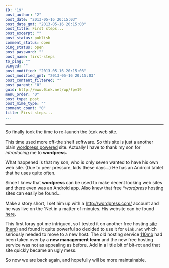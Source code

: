 ```yaml
---
ID: "19"
post_author: "2"
post_date: "2013-05-16 20:15:03"
post_date_gmt: "2013-05-16 20:15:03"
post_title: First steps...
post_excerpt: ""
post_status: publish
comment_status: open
ping_status: open
post_password: ""
post_name: first-steps
to_ping: ""
pinged: ""
post_modified: "2013-05-16 20:15:03"
post_modified_gmt: "2013-05-16 20:15:03"
post_content_filtered: ""
post_parent: "0"
guid: http://www.0ink.net/wp/?p=19
menu_order: "0"
post_type: post
post_mime_type: ""
comment_count: "0"
title: First steps...
...
```

---

So finally took the time to re-launch the <code>0ink</code> web site.

This time used more off-the shelf software. So this site is just a another plain <a href="http://wordpress.org">wordpress powered</a> site. Actually I have to thank my son for <em>introducing</em> me to <strong>wordpress.</strong>

What happened is that my son, who is only seven wanted to have his own<br />
web site. (Due to peer pressure, kids these days...) He has an Android tablet that he uses quite often.

Since I knew that <strong>wordpress</strong> can be used to make decent looking web sites and there even was an Android app. Also knew that free **wordpress* hosting sites can easily be found...

Make a story short, I set him up with a <a href="http://wordpress.com/">http://wordpress.com/</a> account and he was live on the 'Net in a matter of minutes. His website can be found <a href="http://sebitoliu.wordpress.com/">here</a>.

This first foray got me intrigued, so I tested it on another free hosting <a href="http://s12.pw/">site (here)</a> and found it quite powerful so decided to use it for <code>0ink.net</code> which seriously needed to move to a new host. The old hosting service <a href="http://www.110mb.com/">110mb</a> had been taken over by a <strong>new management team</strong> and the new free hosting service was not as appealing as before. Add in a little bit of bit-rot and that site quickly became an ugly mess.

So now we are back again, and hopefully will be more maintainable.


